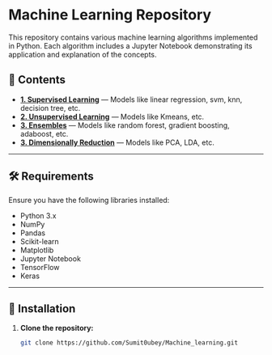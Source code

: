 # Machine Learning Repository  

This repository contains various machine learning algorithms implemented in Python. Each algorithm includes a Jupyter Notebook demonstrating its application and explanation of the concepts.  

## 📁 **Contents**  

- **[1. Supervised Learning](/Supervised_ML/)** — Models like linear regression, svm, knn, decision tree, etc.
- **[2. Unsupervised Learning](/Unsupervised_ML/)** — Models like Kmeans, etc.
- **[3. Ensembles](/Ensembles/)** — Models like random forest, gradient boosting, adaboost, etc.
- **[3. Dimensionally Reduction](/Dimensionally%20Reduction/)** — Models like PCA, LDA, etc.

---

## 🛠️ **Requirements**  

Ensure you have the following libraries installed:  

- Python 3.x  
- NumPy  
- Pandas  
- Scikit-learn  
- Matplotlib  
- Jupyter Notebook  
- TensorFlow  
- Keras  

---

## 🚀 **Installation**  

1. **Clone the repository:**  

   ```bash
   git clone https://github.com/Sumit0ubey/Machine_learning.git
